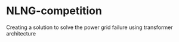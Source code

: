# NLNG-competition
Creating a solution to solve the power grid failure using transformer architecture
